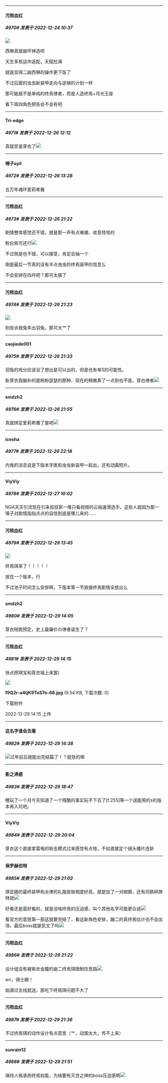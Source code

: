 

*****

####  污陨血红  
##### 4970#       发表于 2022-12-24 10:37

<img src="https://static.saraba1st.com/image/smiley/face2017/067.png" referrerpolicy="no-referrer">

西琳真就崩坏神选呗

天生多核运作适配，天赋拉满

就是显得二崩西琳的操作更下饭了

不过后面的虫虫新装甲走向与逆熵的计划一样

那可能就不是单纯的终焉律者，而是人造终焉+月光王座

看下周四角色预告会不会有吧



*****

####  Tri-edge  
##### 4971#       发表于 2022-12-26 12:12

真就崇皇芽衣了<img src="https://static.saraba1st.com/image/smiley/face2017/066.png" referrerpolicy="no-referrer">



*****

####  哩子ayil  
##### 4972#       发表于 2022-12-26 13:28

五万年魂环爱莉希雅



*****

####  污陨血红  
##### 4973#       发表于 2022-12-26 21:22

剧情整体感觉还不错，就是那一声有点难绷，收音怪怪的

粉白紫可还行<img src="https://static.saraba1st.com/image/smiley/face2017/067.png" referrerpolicy="no-referrer">

不过倒是也不错，可以接受，肯定会抽一个

倒是最后一节真的没有半点虫虫的终焉装甲的信息么

不会安排在四月吧？那可太搞了

*****

####  污陨血红  
##### 4974#       发表于 2022-12-26 21:23

<img src="https://static.saraba1st.com/image/smiley/face2017/068.png" referrerpolicy="no-referrer">

别告诉我兔年出羽兔，那可太艹了



*****

####  caojiede001  
##### 4975#       发表于 2022-12-26 21:33

羽兔的戏分应该没了想出是可以出的，但是也有单S的可能性。

新芽衣我脑补的是粉粉瑟瑟的那种，现在的稍微素了一点到也不差。芽白律者<img src="https://static.saraba1st.com/image/smiley/face2017/067.png" referrerpolicy="no-referrer">



*****

####  smdzh2  
##### 4976#       发表于 2022-12-26 21:55

真就绑定爱莉希雅了是吧<img src="https://static.saraba1st.com/image/smiley/face2017/067.png" referrerpolicy="no-referrer">



*****

####  icesha  
##### 4977#       发表于 2022-12-26 22:18

内鬼的消息说是下版本牙医和虫虫新装甲一起出，还有动画短片。



*****

####  ViyViy  
##### 4978#       发表于 2022-12-27 10:02

NGA天天引流现在引来叔叔家一堆只看视频的云端速滑选手。这些人就因为那一嗓子对剧情指指点点的自信到底是哪儿来的……



*****

####  污陨血红  
##### 4979#       发表于 2022-12-29 13:45

<img src="https://static.saraba1st.com/image/smiley/face2017/067.png" referrerpolicy="no-referrer">

终焉琪来了！！！！！

放在一个版本，行

不过池子时间怎么安排啊，下版本第一节直接终焉剧情全放出么



*****

####  smdzh2  
##### 4980#       发表于 2022-12-29 14:05

芽衣陪跑预定，史上最廉价の律者诞生了？



*****

####  污陨血红  
##### 4981#       发表于 2022-12-29 14:15

快点把琪宝和芽衣端上来罢(

<img src="https://img.saraba1st.com/forum/202212/29/141507ci059i061vxbd0zx.jpg" referrerpolicy="no-referrer">

<strong>f9Q2r-a4tjK9ToS7o-68.jpg</strong> (9.54 KB, 下载次数: 0)

下载附件

2022-12-29 14:15 上传



*****

####  这名字谁会去看  
##### 4982#       发表于 2022-12-29 14:38

<img src="https://static.saraba1st.com/image/smiley/face2017/009.gif" referrerpolicy="no-referrer">过年前后就能出完结篇了！？挺急的嘛



*****

####  影之诱惑  
##### 4983#       发表于 2022-12-29 18:47

瞎玩了一个月今天知道了一个残酷的事实玩不下去了[f:255]等一个送能用的s的版本再入坑吧。



*****

####  ViyViy  
##### 4984#       发表于 2022-12-29 20:04

芽衣这个直接拿雷电的斩击模式过来感觉有点怪，不如直接定个镜头播片连斩



*****

####  保罗赫伯特  
##### 4985#       发表于 2022-12-29 21:02

琪亚娜的最终装甲和炎律的礼服皮肤相度好高，就是加了一对翅膀，还有同款碎屏特效<img src="https://static.saraba1st.com/image/smiley/face2017/067.png" referrerpolicy="no-referrer">

好看还是蛮好看的，就是没啥终焉的压迫感，叫个其他名字可能更合适<img src="https://static.saraba1st.com/image/smiley/face2017/009.gif" referrerpolicy="no-referrer">

看官方的意思第一部这就要完结了，看这新角色安排，蹦二的真终焉估计也不会出场，最后boss就是凯文了吗<img src="https://static.saraba1st.com/image/smiley/face2017/068.png" referrerpolicy="no-referrer">



*****

####  污陨血红  
##### 4986#       发表于 2022-12-29 21:22

设计组没有被紫衣金瞳的崩二终焉琪限制住思路<img src="https://static.saraba1st.com/image/smiley/face2017/067.png" referrerpolicy="no-referrer">

wc，骑士踢！

始源过主线就送，那吃下终焉琪问题不大了



*****

####  污陨血红  
##### 4987#       发表于 2022-12-29 21:36

不过终焉琪的动作设计有点意思（艹，动图太大，传不上来）



*****

####  sunrain12  
##### 4988#       发表于 2022-12-29 21:51

保持人格承担终焉权能，为啥要有灭世之神的boss压迫感啊<img src="https://static.saraba1st.com/image/smiley/face2017/001.png" referrerpolicy="no-referrer">

